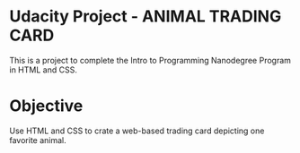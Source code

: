 # Udacity Project - ANIMAL TRADING CARD
This is a project to complete the Intro to Programming Nanodegree Program in HTML and CSS.
# Objective
Use HTML and CSS to crate a web-based trading card depicting one favorite animal.


